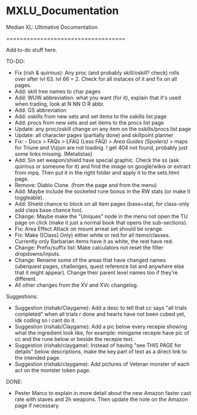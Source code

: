 # MXLU_Documentation
Median XL: Ultimative Documentation

===================================

Add to-do stuff here.

TO-DO:
- Fix (rish & quirinus): Any proc (and probably skill/oskill? check) rolls over after lvl 63. lvl 66 = 2. Check for all instaces of it and fix on all pages.
- Add: skill tree names to char pages
- Add: WUW abbreviation: what you want (for it), explain that it's used when trading, look at N NN O R abbr.
- Add: GS abbreviation
- Add: oskills from new sets and set items to the oskills list page
- Add: procs from new sets and set items to the procs list page
- Update: any proc/oskill change on any item on the oskills/procs list page
- Update: all character pages (partially done) and skillpoint planner
- Fix: - Docs > FAQs > LFAQ (Less FAQ) > *Area Guides (Spoilers)* > maps for Triune and Vizjun are not loading. I get 404 not found, probably just some links missing. (Metalistas)
- Add: Sin set weapon/shield have special graphic. Check the ss (ask quirinus or someone for it) and find the image on google/wikis or extract from mpq. Then put it in the right folder and apply it to the sets.html page.
- Remove: Diablo Clone. (from the page and from the menu)
- Add: Maybe include the socketed rune bonus in the RW stats (or make it toggleable).
- Add: Shield chance to block on all item pages (base+stat, for class-only add class base chance too).
- Change: Maybe make the "Uniques" node in the menu not open the TU page on click (make it just a normal book that opens the sub-sections).
- Fix: Area Effect Attack on mount arreat set should be orange.
- Fix: Make ([Class] Only) either white or red for all items/classes. Currently only Barbarian items have it as white, the rest have red.
- Change: Prefix/suffix list: Make calculators not reset the filter dropdowns/inputs.
- Change: Rename some of the areas that have changed names (uberquest pages, challenges, quest reference list and anywhere else that it might appear). Change their parent level names too if they're different.
- All other changes from the XV and XVc changelog. 

Suggestions:
- Suggestion (rishab/Claygame): Add a desc to tell that cc says "all trials completed" when all trials r done and hearts have not been cubed yet, idk coding so i cant do it.
- Suggestion (rishab/Claygame): Add a pic below every recepie showing what the ingredient look like, for example: minigame recepie have pic of cc and the rune below or beside the recepie text.
- Suggestion (rishab/claygame): Instead of having "see THIS PAGE for details" below descriptions, make the key part of text as a direct link to the intended page.
- Suggestion (rishab/claygame): Add pictures of Veteran monster of each act on the monster token page.

DONE:
- Pester Marco to explain in more detail about the new Amazon faster cast rate with staves and 2h weapons. Then update the note on the Amazon page if necessary.


